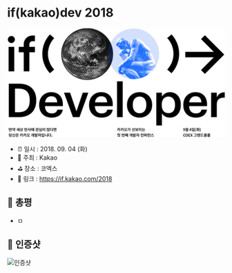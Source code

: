 # if(kakao)dev 2018

![if(kakao)dev 2018](image.jpg)

- ⏰ 일시 : 2018. 09. 04 (화)
- 💁 주최 : Kakao
- ⛳ 장소 : 코엑스
- 🔗 링크 : https://if.kakao.com/2018

## 👏 총평 

- ㅁ

## 📸 인증샷

![인증샷](self.png)
